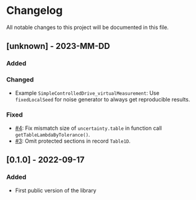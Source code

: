 # Changelog

All notable changes to this project will be documented in this file.

## [unknown] - 2023-MM-DD

### Added

### Changed

- Example `SimpleControlledDrive_virtualMeasurement`: Use `fixedLocalSeed` for noise generator to always get reproducible results.

### Fixed

- [#4](https://github.com/DLR-SR/Credibility/issues/4): Fix mismatch size of `uncertainty.table` in function call `getTableLambdaByTolerance()`.
- [#3](https://github.com/DLR-SR/Credibility/issues/3): Omit protected sections in record `Table1D`.

## [0.1.0]  - 2022-09-17

### Added

- First public version of the library
